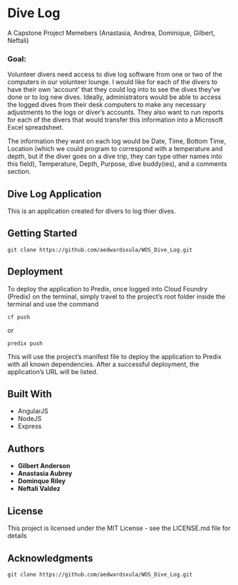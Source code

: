 # Dive Log
A Capstone Project Memebers (Anastasia, Andrea, Dominique, Gilbert, Neftali)

### Goal:
Volunteer divers need access to dive log software from one or two of the computers in our volunteer lounge. I would like for each of the divers to have their own ‘account’ that they could log into to see the dives they’ve done or to log new dives. Ideally, administrators would be able to access the logged dives from their desk computers to make any necessary adjustments to the logs or diver’s accounts. They also want to run reports for each of the divers that would transfer this information into a Microsoft Excel spreadsheet.

The information they want on each log would be Date, Time, Bottom Time, Location (which we could program to correspond with a temperature and depth, but if the diver goes on a dive trip, they can type other names into this field), Temperature, Depth, Purpose, dive buddy(ies), and a comments section.

## Dive Log Application

This is an application created for divers to log thier dives.

## Getting Started

```
git clone https://github.com/aedwardsxula/WOS_Dive_Log.git
```

## Deployment

To deploy the application to Predix, once logged into Cloud Foundry (Predix) on the terminal, simply travel to the project’s root folder inside the terminal and use the command
```
cf push
```
or

```
predix push
```
This will use the project’s manifest file to deploy the application to Predix with all known dependencies. After a successful deployment, the application’s URL will be listed.

## Built With

* AngularJS
* NodeJS
* Express

## Authors

* **Gilbert Anderson** 
* **Anastasia Aubrey** 
* **Dominque Riley** 
* **Neftali Valdez** 


## License

This project is licensed under the MIT License - see the LICENSE.md file for details

## Acknowledgments



```
git clone https://github.com/aedwardsxula/WOS_Dive_Log.git
```
